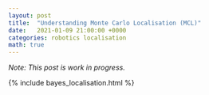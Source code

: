 ```yaml
---
layout: post
title:  "Understanding Monte Carlo Localisation (MCL)"
date:   2021-01-09 21:00:00 +0000
categories: robotics localisation
math: true
---
```

_Note: This post is work in progress._

{% include bayes_localisation.html %}
